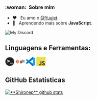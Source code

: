 <h3> :woman: &nbsp;Sobre mim </h3>

- :heart: &nbsp; Eu amo o <a href="https://github.com/Yuujet">@Yuujet</a>.
- 🌱 &nbsp; Aprendendo mais sobre **JavaScript**.

![My Discord](https://discord-readme-badge.vercel.app/api?id=256422547556401152)

## **Linguagens e Ferramentas:**  

<code><img height="30" src="https://raw.githubusercontent.com/github/explore/80688e429a7d4ef2fca1e82350fe8e3517d3494d/topics/terminal/terminal.png"></code>
<code><img height="30" src="https://raw.githubusercontent.com/github/explore/80688e429a7d4ef2fca1e82350fe8e3517d3494d/topics/git/git.png"></code>
<code><img height="30" src="https://raw.githubusercontent.com/github/explore/80688e429a7d4ef2fca1e82350fe8e3517d3494d/topics/visual-studio-code/visual-studio-code.png"></code>
<code><img height="30" src="https://raw.githubusercontent.com/github/explore/80688e429a7d4ef2fca1e82350fe8e3517d3494d/topics/javascript/javascript.png"></code>

## **GitHub Estatísticas**

<a href="https://github.com/Shironep">
 <img align="center" src="https://github-readme-stats.vercel.app/api?username=xirpy&show_icons=true&theme=dracula&line_height=27" alt="**Shironep** github stats"/>
</a>
